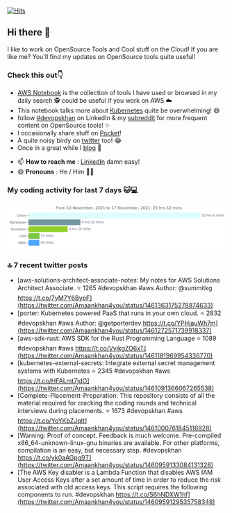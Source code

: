 [![Hits](https://hits.seeyoufarm.com/api/count/incr/badge.svg?url=https%3A%2F%2Fgithub.com%2Fakhan4u%2Fhit-counter&count_bg=%2379C83D&title_bg=%23555555&icon=&icon_color=%23E7E7E7&title=visits&edge_flat=false)](https://hits.seeyoufarm.com)

## Hi there 👋

I like to work on OpenSource Tools and Cool stuff on the Cloud! If you are like me? You'll find my updates on OpenSource tools quite useful!

### Check this out👇

* [AWS Notebook](https://histre.com/public/notebooks/dnllyanu/aws/) is the collection of tools I have used or browsed in my daily search 🕵️ could be useful if you work on AWS ☁️
* This notebook talks more about [Kubernetes](https://histre.com/public/notebooks/6uxdvo3y/kubernetes/) quite be overwhelming! 😅
* follow [#devopskhan](https://www.linkedin.com/feed/hashtag/devopskhan/) on LinkedIn & my [subreddit](https://www.reddit.com/r/devopskhan/) for more frequent content on OpenSource tools! ✨
* I occasionally share stuff on [Pocket](https://getpocket.com/@ej6g8d1dp2829A16a9Tf5d4T6bAMp3d8791rejDe86yem3bm4e14ex4fT4dluk29)!
* A quite noisy birdy on [twitter](https://twitter.com/Amaankhan4you) too! 😂
* Once in a great while I [blog](https://linuxparrot.com/) 😬


- 📫 **How to reach me** : [LinkedIn](https://www.linkedin.com/in/amaan-khan-linux-ninja) damn easy!
- 😄 **Pronouns** : He / Him 🤷‍♂️

### My coding activity for last 7 days 🐱💻

<img src="https://github.com/akhan4u/akhan4u/blob/main/images/stat.svg" alt="Amaan's Wakatime Activity!"/>

### 🔝 7 recent twitter posts
<!-- DEVDOJO:START -->
- [aws-solutions-architect-associate-notes: My notes for AWS Solutions Architect Associate.
⭐️ 1265
#devopskhan #aws
Author: @summitkg
https://t.co/7yM7Y6BypF](https://twitter.com/Amaankhan4you/status/1461363175278874633)
- [porter: Kubernetes powered PaaS that runs in your own cloud.
⭐️ 2832
#devopskhan #aws
Author: @getporterdev
https://t.co/YPHjauWh7m](https://twitter.com/Amaankhan4you/status/1461272571739918337)
- [aws-sdk-rust: AWS SDK for the Rust Programming Language
⭐️ 1089
#devopskhan #aws
https://t.co/VvjkgZO6xT](https://twitter.com/Amaankhan4you/status/1461181969954336770)
- [kubernetes-external-secrets: Integrate external secret management systems with Kubernetes
⭐️ 2345
#devopskhan #aws
https://t.co/HFALmt7jdO](https://twitter.com/Amaankhan4you/status/1461091366067265538)
- [Complete-Placement-Preparation: This repository consists of all the material required for cracking the coding rounds and technical interviews during placements.
⭐️ 1673
#devopskhan #aws
https://t.co/YoYKbZJqIt](https://twitter.com/Amaankhan4you/status/1461000761845116928)
- [Warning: Proof of concept. Feedback is much welcome. Pre-compiled x86_64-unknown-linux-gnu binaries are available. For other platforms, compilation is an easy, but necessary step. #devopskhan https://t.co/yk0aAGpg9T](https://twitter.com/Amaankhan4you/status/1460959133084131328)
- [The AWS Key disabler is a Lambda Function that disables AWS IAM User Access Keys after a set amount of time in order to reduce the risk associated with old access keys. This script requires the following components to run. #devopskhan https://t.co/S6hNDXW1hf](https://twitter.com/Amaankhan4you/status/1460959129535758348)
<!-- DEVDOJO:END -->

<!-- ![Amaan's GitHub stats](https://github-readme-stats.vercel.app/api?username=akhan4u&count_private=true&show_icons=true&hide=contribs) -->
